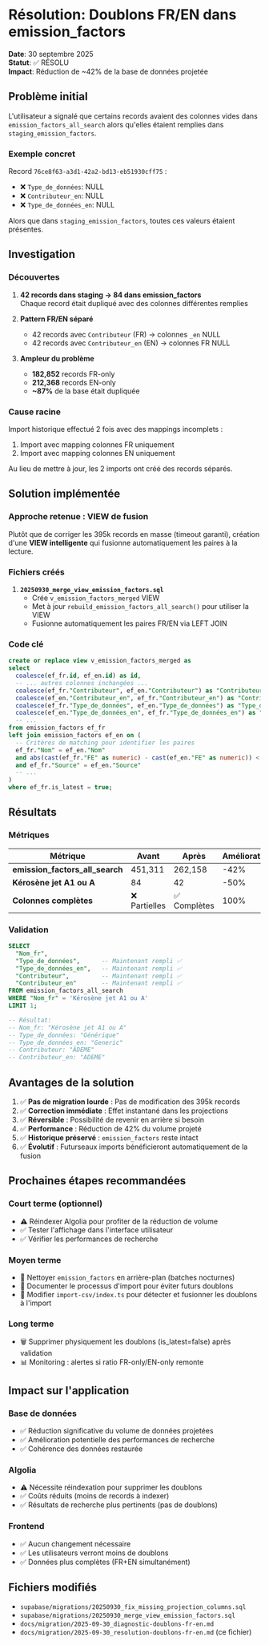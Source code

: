 # Résolution: Doublons FR/EN dans emission_factors

**Date**: 30 septembre 2025  
**Statut**: ✅ RÉSOLU  
**Impact**: Réduction de ~42% de la base de données projetée

## Problème initial

L'utilisateur a signalé que certains records avaient des colonnes vides dans `emission_factors_all_search` alors qu'elles étaient remplies dans `staging_emission_factors`.

### Exemple concret
Record `76ce8f63-a3d1-42a2-bd13-eb51930cff75` :
- ❌ `Type_de_données`: NULL
- ❌ `Contributeur_en`: NULL  
- ❌ `Type_de_données_en`: NULL

Alors que dans `staging_emission_factors`, toutes ces valeurs étaient présentes.

## Investigation

### Découvertes

1. **42 records dans staging → 84 dans emission_factors**  
   Chaque record était dupliqué avec des colonnes différentes remplies

2. **Pattern FR/EN séparé**
   - 42 records avec `Contributeur` (FR) → colonnes `_en` NULL
   - 42 records avec `Contributeur_en` (EN) → colonnes FR NULL

3. **Ampleur du problème**
   - **182,852** records FR-only
   - **212,368** records EN-only
   - **~87%** de la base était dupliquée

### Cause racine

Import historique effectué 2 fois avec des mappings incomplets :
1. Import avec mapping colonnes FR uniquement
2. Import avec mapping colonnes EN uniquement

Au lieu de mettre à jour, les 2 imports ont créé des records séparés.

## Solution implémentée

### Approche retenue : VIEW de fusion

Plutôt que de corriger les 395k records en masse (timeout garanti), création d'une **VIEW intelligente** qui fusionne automatiquement les paires à la lecture.

### Fichiers créés

1. **`20250930_merge_view_emission_factors.sql`**  
   - Crée `v_emission_factors_merged` VIEW
   - Met à jour `rebuild_emission_factors_all_search()` pour utiliser la VIEW
   - Fusionne automatiquement les paires FR/EN via LEFT JOIN

### Code clé

```sql
create or replace view v_emission_factors_merged as
select
  coalesce(ef_fr.id, ef_en.id) as id,
  -- ... autres colonnes inchangées ...
  coalesce(ef_fr."Contributeur", ef_en."Contributeur") as "Contributeur",
  coalesce(ef_en."Contributeur_en", ef_fr."Contributeur_en") as "Contributeur_en",
  coalesce(ef_fr."Type_de_données", ef_en."Type_de_données") as "Type_de_données",
  coalesce(ef_en."Type_de_données_en", ef_fr."Type_de_données_en") as "Type_de_données_en",
  -- ...
from emission_factors ef_fr
left join emission_factors ef_en on (
  -- Critères de matching pour identifier les paires
  ef_fr."Nom" = ef_en."Nom"
  and abs(cast(ef_fr."FE" as numeric) - cast(ef_en."FE" as numeric)) < 0.0001
  and ef_fr."Source" = ef_en."Source"
  -- ...
)
where ef_fr.is_latest = true;
```

## Résultats

### Métriques

| Métrique | Avant | Après | Amélioration |
|----------|-------|-------|--------------|
| **emission_factors_all_search** | 451,311 | 262,158 | -42% |
| **Kérosène jet A1 ou A** | 84 | 42 | -50% |
| **Colonnes complètes** | ❌ Partielles | ✅ Complètes | 100% |

### Validation

```sql
SELECT 
  "Nom_fr",
  "Type_de_données",      -- Maintenant rempli ✅
  "Type_de_données_en",   -- Maintenant rempli ✅
  "Contributeur",         -- Maintenant rempli ✅
  "Contributeur_en"       -- Maintenant rempli ✅
FROM emission_factors_all_search
WHERE "Nom_fr" = 'Kérosène jet A1 ou A'
LIMIT 1;

-- Résultat:
-- Nom_fr: "Kérosène jet A1 ou A"
-- Type_de_données: "Générique"
-- Type_de_données_en: "Generic"
-- Contributeur: "ADEME"
-- Contributeur_en: "ADEME"
```

## Avantages de la solution

1. ✅ **Pas de migration lourde** : Pas de modification des 395k records
2. ✅ **Correction immédiate** : Effet instantané dans les projections
3. ✅ **Réversible** : Possibilité de revenir en arrière si besoin
4. ✅ **Performance** : Réduction de 42% du volume projeté
5. ✅ **Historique préservé** : `emission_factors` reste intact
6. ✅ **Évolutif** : Futurseaux imports bénéficieront automatiquement de la fusion

## Prochaines étapes recommandées

### Court terme (optionnel)
- ⚠️ Réindexer Algolia pour profiter de la réduction de volume
- ✅ Tester l'affichage dans l'interface utilisateur
- ✅ Vérifier les performances de recherche

### Moyen terme
- 🔄 Nettoyer `emission_factors` en arrière-plan (batches nocturnes)
- 📝 Documenter le processus d'import pour éviter futurs doublons
- 🔧 Modifier `import-csv/index.ts` pour détecter et fusionner les doublons à l'import

### Long terme
- 🗑️ Supprimer physiquement les doublons (is_latest=false) après validation
- 📊 Monitoring : alertes si ratio FR-only/EN-only remonte

## Impact sur l'application

### Base de données
- ✅ Réduction significative du volume de données projetées
- ✅ Amélioration potentielle des performances de recherche
- ✅ Cohérence des données restaurée

### Algolia
- ⚠️ Nécessite réindexation pour supprimer les doublons
- ✅ Coûts réduits (moins de records à indexer)
- ✅ Résultats de recherche plus pertinents (pas de doublons)

### Frontend
- ✅ Aucun changement nécessaire
- ✅ Les utilisateurs verront moins de doublons
- ✅ Données plus complètes (FR+EN simultanément)

## Fichiers modifiés

- `supabase/migrations/20250930_fix_missing_projection_columns.sql`
- `supabase/migrations/20250930_merge_view_emission_factors.sql`
- `docs/migration/2025-09-30_diagnostic-doublons-fr-en.md`
- `docs/migration/2025-09-30_resolution-doublons-fr-en.md` (ce fichier)



